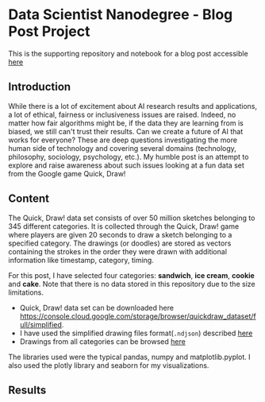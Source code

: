 # Data Scientist Nanodegree - Blog Post Project

This is the supporting repository and notebook for a blog post accessible [here](http://medium.com)

## Introduction
While there is a lot of excitement about AI research results and applications, a lot of ethical, fairness or inclusiveness issues are raised.
Indeed, no matter how fair algorithms might be, if the data they are learning from is biased, we still can't trust their results.
Can we create a future of AI that works for everyone?
These are deep questions investigating the more human side of technology and covering several domains (technology, philosophy, sociology, psychology, etc.).
My humble post is an attempt to explore and raise awareness about such issues looking at a fun data set from the Google game Quick, Draw!

## Content
The Quick, Draw! data set consists of over 50 million sketches belonging to 345 different categories. It is collected through the Quick, Draw! game where players
are given 20 seconds to draw a sketch belonging to a specified category. The drawings (or doodles) are stored as vectors containing the strokes in the order they were
drawn with additional information like timestamp, category, timing.

For this post, I have selected four categories: **sandwich**, **ice cream**, **cookie** and **cake**.
Note that there is no data stored in this repository due to the size limitations.

* Quick, Draw! data set can be downloaded here https://console.cloud.google.com/storage/browser/quickdraw_dataset/full/simplified.
* I have used the simplified drawing files format(`.ndjson`) described [here](https://github.com/googlecreativelab/quickdraw-dataset#simplified-drawing-files-ndjson)
* Drawings from all categories can be browsed [here](https://quickdraw.withgoogle.com/data)

The libraries used were the typical pandas, numpy and matplotlib.pyplot. I also used the plotly library and seaborn for my visualizations.

## Results
